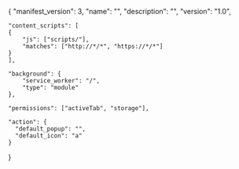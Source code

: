 {
    "manifest_version": 3,
    "name": "",
    "description": "",
    "version": "1.0",

    
    "content_scripts": [
    {
        "js": ["scripts/"],
        "matches": ["http://*/*", "https://*/*"]
    }
    ],

    "background": {
        "service_worker": "/",
        "type": "module"
    },
    
    "permissions": ["activeTab", "storage"],

    "action": {
      "default_popup": "",
      "default_icon": "a"
    }

}
